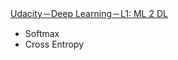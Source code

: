 [Udacity－Deep Learning－L1: ML 2 DL](https://github.com/AliceDudu/Learning-Notes/blob/master/Deep-Learning/L1.ipynb)
- Softmax
- Cross Entropy
